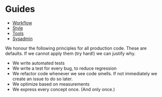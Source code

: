 # Guides

* [Workflow](/workflow)
* [Style](/style)
* [Tools](/tools)
* [Sysadmin](/sysadmin)

We honour the following principles for all production code. These are defaults. If we cannot apply them (try hard!) we can justify why.
* We write automated tests
* We write a test for every bug, to reduce regression
* We refactor code whenever we see code smells. If not immediately we create an issue to do so later.
* We optimize based on measurements
* We express every concept once. (And only once.)
